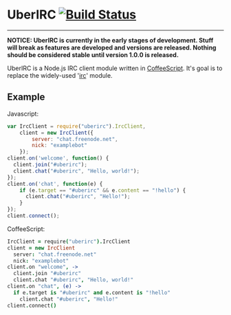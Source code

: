 # UberIRC [![Build Status](https://travis-ci.org/UberIRC/uberirc.svg?branch=master)](https://travis-ci.org/UberIRC/uberirc)
---
**NOTICE: UberIRC is currently in the early stages of development. Stuff will break as features are developed and versions are released. Nothing should be considered stable until version 1.0.0 is released.**

UberIRC is a Node.js IRC client module written in [CoffeeScript](http://coffeescript.org). It's goal is to replace the widely-used '[irc](http://npmjs.org/package/irc)' module. 

## Example
Javascript:
```javascript
var IrcClient = require("uberirc").IrcClient,
    client = new IrcClient({
        server: "chat.freenode.net",
        nick: "examplebot"
    });
client.on('welcome', function() {
  client.join("#uberirc");
  client.chat("#uberirc", "Hello, world!");
});
client.on('chat', function(e) {
    if (e.target == "#uberirc" && e.content == "!hello") {
      client.chat("#uberirc", "Hello!");
    }
});
client.connect();
```
CoffeeScript:
```coffeescript
IrcClient = require("uberirc").IrcClient
client = new IrcClient
  server: "chat.freenode.net"
  nick: "examplebot"
client.on "welcome", ->
  client.join "#uberirc"
  client.chat "#uberirc", "Hello, world!"
client.on "chat", (e) ->
  if e.target is "#uberirc" and e.content is "!hello"
    client.chat "#uberirc", "Hello!"
client.connect()
```
